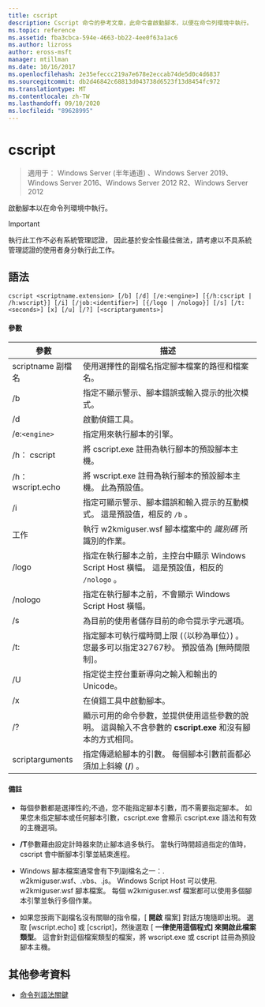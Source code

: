 ```yaml
---
title: cscript
description: Cscript 命令的參考文章，此命令會啟動腳本，以便在命令列環境中執行。
ms.topic: reference
ms.assetid: fba3cbca-594e-4663-bb22-4ee0f63a1ac6
ms.author: lizross
author: eross-msft
manager: mtillman
ms.date: 10/16/2017
ms.openlocfilehash: 2e35efeccc219a7e678e2eccab74de5d0c4d6837
ms.sourcegitcommit: db2d46842c68813d043738d6523f13d8454fc972
ms.translationtype: MT
ms.contentlocale: zh-TW
ms.lasthandoff: 09/10/2020
ms.locfileid: "89628995"
---
```

# <a name="cscript"></a>cscript

> 適用于： Windows Server (半年通道) 、Windows Server 2019、Windows Server 2016、Windows Server 2012 R2、Windows Server 2012

啟動腳本以在命令列環境中執行。

>[!IMPORTANT]
> 執行此工作不必有系統管理認證， 因此基於安全性最佳做法，請考慮以不具系統管理認證的使用者身分執行此工作。

## <a name="syntax"></a>語法

```
cscript <scriptname.extension> [/b] [/d] [/e:<engine>] [{/h:cscript | /h:wscript}] [/i] [/job:<identifier>] [{/logo | /nologo}] [/s] [/t:<seconds>] [x] [/u] [/?] [<scriptarguments>]
```

#### <a name="parameters"></a>參數

| 參數 | 描述 |
| --------- | ----------- |
| scriptname 副檔名 | 使用選擇性的副檔名指定腳本檔案的路徑和檔案名。 |
| /b | 指定不顯示警示、腳本錯誤或輸入提示的批次模式。 |
| /d | 啟動偵錯工具。 |
| /e:`<engine>` | 指定用來執行腳本的引擎。 |
| /h： cscript | 將 cscript.exe 註冊為執行腳本的預設腳本主機。 |
| /h： wscript.echo | 將 wscript.exe 註冊為執行腳本的預設腳本主機。 此為預設值。 |
| /i | 指定可顯示警示、腳本錯誤和輸入提示的互動模式。 這是預設值，相反的 `/b` 。 |
| 工作<identifier> | 執行 w2kmiguser.wsf 腳本檔案中的 *識別碼* 所識別的作業。 |
| /logo | 指定在執行腳本之前，主控台中顯示 Windows Script Host 橫幅。 這是預設值，相反的 `/nologo` 。 |
| /nologo | 指定在執行腳本之前，不會顯示 Windows Script Host 橫幅。 |
| /s | 為目前的使用者儲存目前的命令提示字元選項。 |
| /t:<seconds> | 指定腳本可執行檔時間上限 (（以秒為單位）) 。 您最多可以指定32767秒。 預設值為 [無時間限制]。 |
| /U | 指定從主控台重新導向之輸入和輸出的 Unicode。 |
| /x | 在偵錯工具中啟動腳本。 |
| /? | 顯示可用的命令參數，並提供使用這些參數的說明。 這與輸入不含參數的 **cscript.exe** 和沒有腳本的方式相同。 |
| scriptarguments | 指定傳遞給腳本的引數。 每個腳本引數前面都必須加上斜線 (**/**) 。 |

#### <a name="remarks"></a>備註

- 每個參數都是選擇性的;不過，您不能指定腳本引數，而不需要指定腳本。 如果您未指定腳本或任何腳本引數，cscript.exe 會顯示 cscript.exe 語法和有效的主機選項。

- **/T**參數藉由設定計時器來防止腳本過多執行。 當執行時間超過指定的值時，cscript 會中斷腳本引擎並結束進程。

- Windows 腳本檔案通常會有下列副檔名之一：. w2kmiguser.wsf、.vbs、.js。 Windows Script Host 可以使用. w2kmiguser.wsf 腳本檔案。 每個 w2kmiguser.wsf 檔案都可以使用多個腳本引擎並執行多個作業。

- 如果您按兩下副檔名沒有關聯的指令檔，[ **開啟** 檔案] 對話方塊隨即出現。 選取 [wscript.echo] 或 [cscript]，然後選取 [ **一律使用這個程式] 來開啟此檔案類型**。 這會針對這個檔案類型的檔案，將 wscript.exe 或 cscript 註冊為預設腳本主機。

## <a name="additional-references"></a>其他參考資料

- [命令列語法關鍵](command-line-syntax-key.md)
